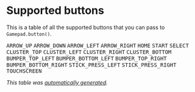# Supported buttons

This is a table of all the supported buttons that you can pass to `Gamepad.button()`.

<!--lint disable table-cell-padding table-pipes table-pipe-alignment-->

<!--buttons-->
<kbd>ARROW_UP</kbd>
<kbd>ARROW_DOWN</kbd>
<kbd>ARROW_LEFT</kbd>
<kbd>ARROW_RIGHT</kbd>
<kbd>HOME</kbd>
<kbd>START</kbd>
<kbd>SELECT</kbd>
<kbd>CLUSTER_TOP</kbd>
<kbd>CLUSTER_LEFT</kbd>
<kbd>CLUSTER_RIGHT</kbd>
<kbd>CLUSTER_BOTTOM</kbd>
<kbd>BUMPER_TOP_LEFT</kbd>
<kbd>BUMPER_BOTTOM_LEFT</kbd>
<kbd>BUMPER_TOP_RIGHT</kbd>
<kbd>BUMPER_BOTTOM_RIGHT</kbd>
<kbd>STICK_PRESS_LEFT</kbd>
<kbd>STICK_PRESS_RIGHT</kbd>
<kbd>TOUCHSCREEN</kbd>

*This table was [automatically generated](../scripts/generate-mapping-docs.ts).*
